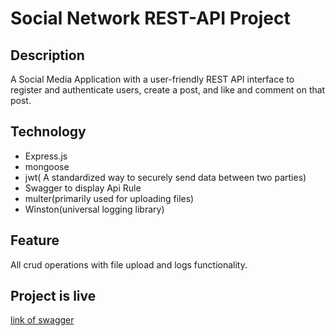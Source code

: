 # Social Network REST-API Project

## Description
A Social Media Application with  a user-friendly REST API interface to register and
authenticate users, create a post, and like and comment on that post.

## Technology
- Express.js
- mongoose
- jwt( A standardized way to securely send data between two parties)
- Swagger to display Api Rule
- multer(primarily used for uploading files)
- Winston(universal logging library)

## Feature
All crud operations with file upload and logs functionality.

## Project is live
[link of swagger](HTTP://localhost:3200/api-docs/)
